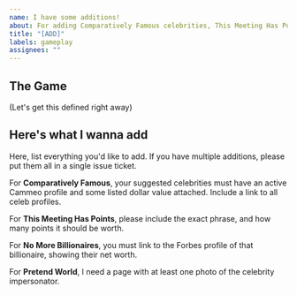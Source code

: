 ```yaml
---
name: I have some additions!
about: For adding Comparatively Famous celebrities, This Meeting Has Points cards, executable billionaires, celebrity impersonators, Sisyphus achivements, etc.
title: "[ADD]"
labels: gameplay
assignees: ""
---
```


## The Game

(Let's get this defined right away)

## Here's what I wanna add

Here, list everything you'd like to add. If you have multiple additions, please put them all in a single issue ticket.

For **Comparatively Famous**, your suggested celebrities must have an active Cammeo profile and some listed dollar value attached. Include a link to all celeb profiles.

For **This Meeting Has Points**, please include the exact phrase, and how many points it should be worth.

For **No More Billionaires**, you must link to the Forbes profile of that billionaire, showing their net worth.

For **Pretend World**, I need a page with at least one photo of the celebrity impersonator.
